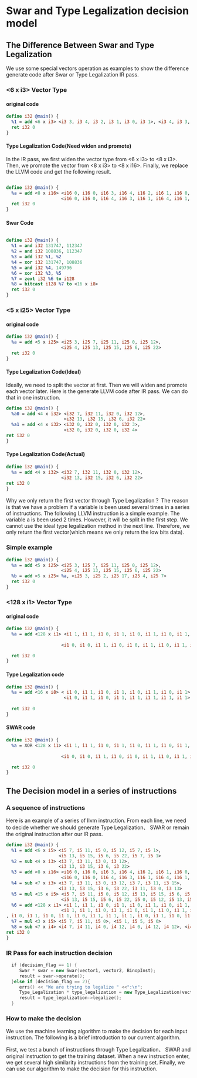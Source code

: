 # Swar and Type Legalization decision model


## The Difference Between Swar and Type Legalization
We use some special vectors operation as examples to show the difference generate code after Swar or Type Legalization IR pass.

### <6 x i3> Vector Type
#### original code

```llvm
define i32 @main() {
  %1 = add <6 x i3> <i3 3, i3 4, i3 2, i3 1, i3 0, i3 1>, <i3 4, i3 3, i3 1, i3 4, i3 1, i3 2>
  ret i32 0
}
```

#### Type Legalization Code(Need widen and promote)
In the IR pass, we first widen the vector type from <6 x i3> to <8 x i3>. Then, we promote the vector from <8 x i3> to <8 x i16>. Finally, we replace the LLVM code and get the following result.

```llvm

define i32 @main() {
  %a = add <8 x i16> <i16 0, i16 0, i16 3, i16 4, i16 2, i16 1, i16 0, i16 1>, 
                     <i16 0, i16 0, i16 4, i16 3, i16 1, i16 4, i16 1, i16 2>
  ret i32 0
}

```
#### Swar Code

```llvm

define i32 @main() {
  %1 = and i32 131747, 112347
  %2 = and i32 108836, 112347
  %3 = add i32 %1, %2
  %4 = xor i32 131747, 108836
  %5 = and i32 %4, 149796
  %6 = xor i32 %3, %5
  %7 = zext i32 %6 to i128
  %8 = bitcast i128 %7 to <16 x i8>
  ret i32 0  
}

```
### <5 x i25> Vector Type
#### original code

```llvm
define i32 @main() {
  %a = add <5 x i25> <i25 3, i25 7, i25 11, i25 0, i25 12>, 
                     <i25 4, i25 13, i25 15, i25 6, i25 22>
  ret i32 0
}
```
#### Type Legalization Code(Ideal)
Ideally, we need to split the vector at first. Then we will widen and promote each vector later. Here is the generate LLVM code after IR pass. We can do that in one instruction.

```llvm
define i32 @main() {
  %a0 = add <4 x i32> <i32 7, i32 11, i32 0, i32 12>,
                      <i32 13, i32 15, i32 6, i32 22>
  %a1 = add <4 x i32> <i32 0, i32 0, i32 0, i32 3>,
                      <i32 0, i32 0, i32 0, i32 4>
ret i32 0
}
```
#### Type Legalization Code(Actual)
```llvm
define i32 @main() {
  %a = add <4 x i32> <i32 7, i32 11, i32 0, i32 12>,
                     <i32 13, i32 15, i32 6, i32 22>
ret i32 0
}
```

Why we only return the first vector through Type Legalization？ The reason is that we have a problem if a variable is been used several times in a series of instructions. The following LLVM instruction is a simple example. 
The variable a is been used 2 times. However, it will be split in the first step. We cannot use the ideal type legalization method in the next line. Therefore, we only return the first vector(which means we only return the low bits data).

### Simple example
```llvm
define i32 @main() {
  %a = add <5 x i25> <i25 3, i25 7, i25 11, i25 0, i25 12>, 
                     <i25 4, i25 13, i25 15, i25 6, i25 22>
  %b = add <5 x i25> %a, <i25 3, i25 2, i25 17, i25 4, i25 7>                 
  ret i32 0
}
```

### <128 x i1> Vector Type
#### original code

```llvm
define i32 @main() {
  %a = add <128 x i1> <i1 1, i1 1, i1 0, i1 1, i1 0, i1 1, i1 0, i1 1, i1 0, i1 1, i1 0, i1 1, i1 0, i1 1, i1 0, i1 1, i1 1, i1 1, i1 0, i1 1, i1 0, i1 1, i1 0, i1 1, i1 0, i1 1, i1 0, i1 1, i1 0, i1 1, i1 0, i1 1, i1 1, i1 1, i1 0, i1 1, i1 0, i1 1, i1 0, i1 1, i1 0, i1 1, i1 0, i1 1, i1 0, i1 1, i1 0, i1 1, i1 1, i1 1, i1 0, i1 1, i1 0, i1 1, i1 0, i1 1, i1 0, i1 1, i1 0, i1 1, i1 0, i1 1, i1 0, i1 1, i1 1, i1 1, i1 0, i1 1, i1 0, i1 1, i1 0, i1 1, i1 0, i1 1, i1 0, i1 1, i1 0, i1 1, i1 0, i1 1, i1 1, i1 1, i1 0, i1 1, i1 0, i1 1, i1 0, i1 1, i1 0, i1 1, i1 0, i1 1, i1 0, i1 1, i1 0, i1 1, i1 1, i1 1, i1 0, i1 1, i1 0, i1 1, i1 0, i1 1, i1 0, i1 1, i1 0, i1 1, i1 0, i1 1, i1 0, i1 1, i1 1, i1 1, i1 0, i1 1, i1 0, i1 1, i1 0, i1 1, i1 0, i1 1, i1 0, i1 1, i1 0, i1 1, i1 0, i1 1>,
  
                     <i1 0, i1 0, i1 1, i1 0, i1 0, i1 1, i1 0, i1 1, i1 0, i1 1, i1 0, i1 1, i1 0, i1 1, i1 0, i1 1, i1 1, i1 1, i1 0, i1 1, i1 0, i1 1, i1 0, i1 1, i1 0, i1 1, i1 0, i1 1, i1 0, i1 1, i1 0, i1 0, i1 1, i1 1, i1 0, i1 1, i1 0, i1 1, i1 0, i1 1, i1 0, i1 1, i1 0, i1 1, i1 0, i1 1, i1 0, i1 1, i1 1, i1 1, i1 0, i1 1, i1 0, i1 1, i1 0, i1 1, i1 1, i1 0, i1 0, i1 1, i1 0, i1 1, i1 0, i1 1, i1 1, i1 1, i1 0, i1 1, i1 0, i1 1, i1 0, i1 1, i1 0, i1 1, i1 0, i1 1, i1 0, i1 1, i1 0, i1 1, i1 1, i1 1, i1 0, i1 1, i1 0, i1 0, i1 0, i1 1, i1 0, i1 1, i1 0, i1 1, i1 0, i1 1, i1 0, i1 1, i1 1, i1 1, i1 0, i1 1, i1 0, i1 1, i1 0, i1 1, i1 0, i1 1, i1 0, i1 1, i1 0, i1 1, i1 0, i1 1, i1 0, i1 1, i1 1, i1 1, i1 0, i1 0, i1 1, i1 1, i1 0, i1 1, i1 0, i1 1, i1 1, i1 1, i1 1, i1 1>

  ret i32 0
}
```

#### Type Legalization code
```llvm
define i32 @main() {
  %a = add <16 x i8> < i1 0, i1 1, i1 0, i1 1, i1 0, i1 1, i1 0, i1 1>, 
                      <i1 0, i1 1, i1 0, i1 1, i1 1, i1 1, i1 1, i1 1>
                      
  ret i32 0
}
```

#### SWAR code
```llvm
define i32 @main() {
  %a = XOR <128 x i1> <i1 1, i1 1, i1 0, i1 1, i1 0, i1 1, i1 0, i1 1, i1 0, i1 1, i1 0, i1 1, i1 0, i1 1, i1 0, i1 1, i1 1, i1 1, i1 0, i1 1, i1 0, i1 1, i1 0, i1 1, i1 0, i1 1, i1 0, i1 1, i1 0, i1 1, i1 0, i1 1, i1 1, i1 1, i1 0, i1 1, i1 0, i1 1, i1 0, i1 1, i1 0, i1 1, i1 0, i1 1, i1 0, i1 1, i1 0, i1 1, i1 1, i1 1, i1 0, i1 1, i1 0, i1 1, i1 0, i1 1, i1 0, i1 1, i1 0, i1 1, i1 0, i1 1, i1 0, i1 1, i1 1, i1 1, i1 0, i1 1, i1 0, i1 1, i1 0, i1 1, i1 0, i1 1, i1 0, i1 1, i1 0, i1 1, i1 0, i1 1, i1 1, i1 1, i1 0, i1 1, i1 0, i1 1, i1 0, i1 1, i1 0, i1 1, i1 0, i1 1, i1 0, i1 1, i1 0, i1 1, i1 1, i1 1, i1 0, i1 1, i1 0, i1 1, i1 0, i1 1, i1 0, i1 1, i1 0, i1 1, i1 0, i1 1, i1 0, i1 1, i1 1, i1 1, i1 0, i1 1, i1 0, i1 1, i1 0, i1 1, i1 0, i1 1, i1 0, i1 1, i1 0, i1 1, i1 0, i1 1>,
  
                     <i1 0, i1 0, i1 1, i1 0, i1 0, i1 1, i1 0, i1 1, i1 0, i1 1, i1 0, i1 1, i1 0, i1 1, i1 0, i1 1, i1 1, i1 1, i1 0, i1 1, i1 0, i1 1, i1 0, i1 1, i1 0, i1 1, i1 0, i1 1, i1 0, i1 1, i1 0, i1 0, i1 1, i1 1, i1 0, i1 1, i1 0, i1 1, i1 0, i1 1, i1 0, i1 1, i1 0, i1 1, i1 0, i1 1, i1 0, i1 1, i1 1, i1 1, i1 0, i1 1, i1 0, i1 1, i1 0, i1 1, i1 1, i1 0, i1 0, i1 1, i1 0, i1 1, i1 0, i1 1, i1 1, i1 1, i1 0, i1 1, i1 0, i1 1, i1 0, i1 1, i1 0, i1 1, i1 0, i1 1, i1 0, i1 1, i1 0, i1 1, i1 1, i1 1, i1 0, i1 1, i1 0, i1 0, i1 0, i1 1, i1 0, i1 1, i1 0, i1 1, i1 0, i1 1, i1 0, i1 1, i1 1, i1 1, i1 0, i1 1, i1 0, i1 1, i1 0, i1 1, i1 0, i1 1, i1 0, i1 1, i1 0, i1 1, i1 0, i1 1, i1 0, i1 1, i1 1, i1 1, i1 0, i1 0, i1 1, i1 1, i1 0, i1 1, i1 0, i1 1, i1 1, i1 1, i1 1, i1 1>

  ret i32 0
}
```
## The Decision model in a series of instructions
### A sequence of instructions
Here is an example of a series of llvm instruction. From each line, we need to decide whether we should generate Type Legalization、 SWAR or remain the original instruction after our IR pass.
```llvm
define i32 @main() {
  %1 = add <6 x i5> <i5 7, i5 11, i5 0, i5 12, i5 7, i5 1>,
                    <i5 13, i5 15, i5 6, i5 22, i5 7, i5 1>
  %2 = sub <4 x i3> <i3 7, i3 11, i3 0, i3 12>,
                    <i3 13, i3 15, i3 6, i3 22>
  %3 = add <8 x i16> <i16 0, i16 0, i16 3, i16 4, i16 2, i16 1, i16 0, i16 1>, 
                     <i16 0, i16 0, i16 4, i16 3, i16 1, i16 4, i16 1, i16 2>
  %4 = sub <7 x i3> <i3 7, i3 11, i3 0, i3 12, i3 7, i3 11, i3 15>,
                    <i3 13, i3 15, i3 6, i3 22, i3 11, i3 0, i3 13>
  %5 = mul <15 x i5> <i5 7, i5 11, i5 0, i5 12, i5 13, i5 15, i5 6, i5 22, i5 13, i5 15, i5 6, i5 22, i5 15, i5 6, i5 22>,
                     <i5 13, i5 15, i5 6, i5 22, i5 0, i5 12, i5 13, i5 15, i5 6, i5 15, i5 6, i5 22, i5 15, i5 13, i5 15>
  %6 = add <128 x i1> <i1 1, i1 1, i1 0, i1 1, i1 0, i1 1, i1 0, i1 1, i1 0, i1 1, i1 0, i1 1, i1 0, i1 1, i1 0, i1 1, i1 1, i1 1, i1 0, i1 1, i1 0, i1 1, i1 0, i1 1, i1 0, i1 1, i1 0, i1 1, i1 0, i1 1, i1 0, i1 1, i1 1, i1 1, i1 0, i1 1, i1 0, i1 1, i1 0, i1 1, i1 0, i1 1, i1 0, i1 1, i1 0, i1 1, i1 0, i1 1, i1 1, i1 1, i1 0, i1 1, i1 0, i1 1, i1 0, i1 1, i1 0, i1 1, i1 0, i1 1, i1 0, i1 1, i1 0, i1 1, i1 1, i1 1, i1 0, i1 1, i1 0, i1 1, i1 0, i1 1, i1 0, i1 1, i1 0, i1 1, i1 0, i1 1, i1 0, i1 1, i1 1, i1 1, i1 0, i1 1, i1 0, i1 1, i1 0, i1 1, i1 0, i1 1, i1 0, i1 1, i1 0, i1 1, i1 0, i1 1, i1 1, i1 1, i1 0, i1 1, i1 0, i1 1, i1 0, i1 1, i1 0, i1 1, i1 0, i1 1, i1 0, i1 1, i1 0, i1 1, i1 1, i1 1, i1 0, i1 1, i1 0, i1 1, i1 0, i1 1, i1 0, i1 1, i1 0, i1 1, i1 0, i1 1, i1 0, i1 1>,
                     <i1 1, i1 1, i1 0, i1 1, i1 0, i1 1, i1 0, i1 1, i1 0, i1 1, i1 0, i1 1, i1 0, i1 1, i1 0, i1 1, i1 1, i1 1, i1 0, i1 1, i1 0, i1 1, i1 0, i1 1, i1 0, i1 1 
, i1 0, i1 1, i1 0, i1 1, i1 0, i1 1, i1 1, i1 1, i1 0, i1 1, i1 0, i1 1, i1 0, i1 1, i1 0, i1 1, i1 0, i1 1, i1 0, i1 1, i1 0, i1 1, i1 1, i1 1, i1 0, i1 1, i1 0, i1 1, i1 0, i1 1, i1 0, i1 1, i1 0, i1 1, i1 0, i1 1, i1 0, i1 1, i1 1, i1 1, i1 0, i1 1, i1 0, i1 1, i1 0, i1 1, i1 0, i1 1, i1 0, i1 1, i1 0, i1 1, i1 0, i1 1, i1 1, i1 1, i1 0, i1 1, i1 0, i1 1, i1 0, i1 1, i1 0, i1 1, i1 0, i1 1, i1 0, i1 1, i1 0, i1 1, i1 1, i1 1, i1 0, i1 1, i1 0, i1 1, i1 0, i1 1, i1 0, i1 1, i1 0, i1 1, i1 0, i1 1, i1 0, i1 1, i1 1, i1 1, i1 0, i1 1, i1 0, i1 1, i1 0, i1 1, i1 0, i1 1, i1 0, i1 1, i1 0, i1 1, i1 0, i1 1>
  %7 = mul <3 x i5> <i5 7, i5 11, i5 0>, <i5 1, i5 5, i5 6>
  %8 = sub <7 x i4> <i4 7, i4 11, i4 0, i4 12, i4 0, i4 12, i4 12>, <i4 13, i4 15, i4 6, i4 22, i4 7, i4 11, i4 0>
ret i32 0
}

```
### IR Pass for each instruction decision
```C++
  if (decision_flag == 1) {
     Swar * swar = new Swar(vector1, vector2, BinopInst);
     result = swar->operate();
  }else if (decision_flag == 2){
     errs() << "We are trying to legalize " <<":\n";
     Type_Legalization * type_legalization = new Type_Legalization(vector1, vector2, BinopInst);
     result = type_legalization->legalize();
  }
```
### How to make the decision
We use the machine learning algorithm to make the decision for each input instruction. The following is a brief introduction to our current algorithm.

First, we test a bunch of instructions through Type Legalization、 SWAR and original instruction to get the training dataset. When a new instruction enter, we get several high similarity instructions from the training set. Finally, we can use our algorithm to make the decision for this instruction.








